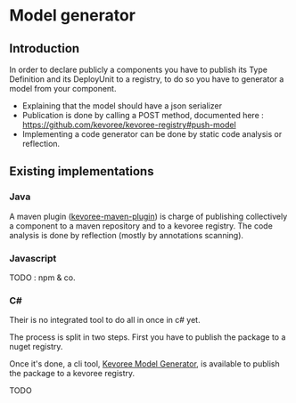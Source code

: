 # Model generator
## Introduction

In order to declare publicly a components you have to publish its Type Definition and
its DeployUnit to a registry, to do so you have to generator a model from your component.

 * Explaining that the model should have a json serializer
 * Publication is done by calling a POST method, documented here : https://github.com/kevoree/kevoree-registry#push-model
 * Implementing a code generator can be done by static code analysis or reflection.


## Existing implementations
### Java
A maven plugin ([kevoree-maven-plugin](https://github.com/dukeboard/kevoree/tree/master/kevoree-tools/org.kevoree.tools.mavenplugin)) is charge of publishing collectively a component to a maven repository and to a kevoree registry.
The code analysis is done by reflection (mostly by annotations scanning).
### Javascript
TODO : npm & co.
### C&#35;
Their is no integrated tool to do all in once in c# yet.

The process is split in two steps. First you have to publish the package to a nuget registry.

Once it's done, a cli tool, [Kevoree Model Generator](https://github.com/kevoree/kevoree-dotnet-model-generator), is available to publish the package to a kevoree registry.

TODO
